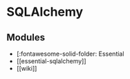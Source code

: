 SQLAlchemy
===

Modules
---

- [:fontawesome-solid-folder: Essential
- [[essential-sqlalchemy]]
- [[wiki]]
